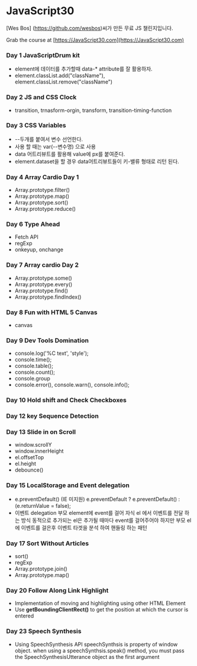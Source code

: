 

# JavaScript30 

[Wes Bos] (https://github.com/wesbos)씨가 만든 무료 JS 챌린지입니다.

Grab the course at [https://JavaScript30.com](https://JavaScript30.com)



### Day 1 JavaScriptDrum kit

- element에 데이터를 추가할때 data-* attribute를 잘 활용하자.
- element.classList.add("className"), element.classList.remove("className")

### Day 2 JS and CSS Clock

- transition, trnasform-orgin, transform, transition-timing-function


### Day 3 CSS Variables

- --두개를 붙여서 변수 선언한다.
- 사용 할 때는 var(--변수명) 으로 사용
- data 어트리뷰트를 활용해 value에 px를 붙여준다.
- element.dataset을 할 경우 data어트리뷰트들이 키-밸류 형태로 리턴 된다.

### Day 4 Array Cardio Day 1 

- Array.prototype.filter()
- Array.prototype.map()
- Array.prototype.sort()
- Array.prototype.reduce()

### Day 6 Type Ahead

- Fetch API
- regExp
- onkeyup, onchange

### Day 7 Array cardio Day 2

- Array.prototype.some()
- Array.prototype.every()
- Array.prototype.find()
- Array.prototype.findIndex()

### Day 8 Fun with HTML 5 Canvas

- canvas

### Day 9 Dev Tools Domination

- console.log('%C text', 'style');
- console.time();
- console.table();
- console.count();
- console.group
- console.error(), console.warn(), console.info();

### Day 10 Hold shift and Check Checkboxes


### Day 12 key Sequence Detection

### Day 13 Slide in on Scroll
- window.scrollY
- window.innerHeight
- el.offsetTop
- el.height
- debounce()

### Day 15 LocalStorage and Event delegation

- e.preventDefault() (IE 미지원)  e.preventDefault ? e.preventDefault() : (e.returnValue = false); 
- 이벤트 delegation
    부모 element에 event를 걸어 자식 el 에서 이벤트를 전달 하는 방식
    동적으로 추가되는 el은 추가될 때마다 event를 걸어주어야 하지만 부모 el에 이벤트를 걸은후 이벤트 타겟을 분석 하여 핸들링 하는 패턴

### Day 17 Sort Without Articles

- sort()
- regExp
- Array.prototype.join()
- Array.prototype.map()

### Day 20 Follow Along Link Highlight

- Implementation of moving and highlighting using other HTML Element
- Use **getBoundingClientRect()** to get the position at which the cursor is entered

### Day 23 Speech Synthesis

- Using SpeechSynthesis API
  speechSynthsis is property of window object. when using a speechSynthsis.speak() method, you must pass the SpeechSynthesisUtterance object as the first argument